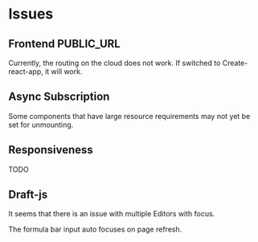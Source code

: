 # Issues

## Frontend PUBLIC_URL

Currently, the routing on the cloud does not work. If switched to Create-react-app, it will work.

## Async Subscription

Some components that have large resource requirements may not yet be set for unmounting.

## Responsiveness

TODO

## Draft-js

It seems that there is an issue with multiple Editors with focus.

The formula bar input auto focuses on page refresh.
